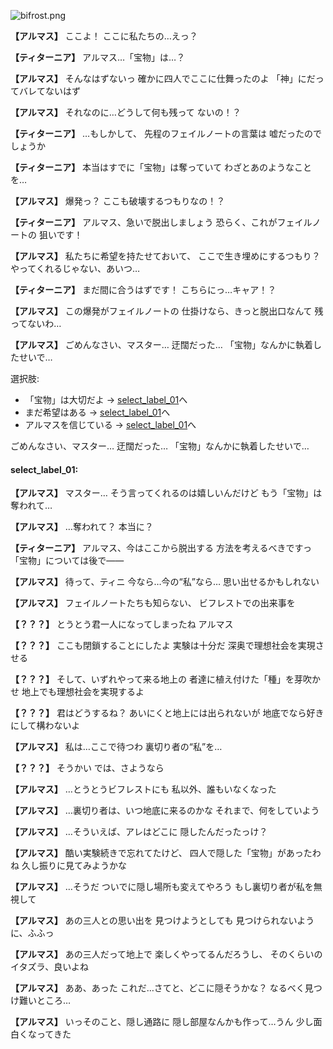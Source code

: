 
![bifrost.png](../images/backgrounds/bifrost.png)

**【アルマス】**
ここよ！
ここに私たちの…えっ？

**【ティターニア】**
アルマス…「宝物」は…？

**【アルマス】**
そんなはずないっ
確かに四人でここに仕舞ったのよ
「神」にだってバレてないはず

**【アルマス】**
それなのに…どうして何も残って
ないの！？

**【ティターニア】**
…もしかして、
先程のフェイルノートの言葉は
嘘だったのでしょうか

**【ティターニア】**
本当はすでに「宝物」は奪っていて
わざとあのようなことを…

**【アルマス】**
爆発っ？
ここも破壊するつもりなの！？

**【ティターニア】**
アルマス、急いで脱出しましょう
恐らく、これがフェイルノートの
狙いです！

**【アルマス】**
私たちに希望を持たせておいて、
ここで生き埋めにするつもり？
やってくれるじゃない、あいつ…

**【ティターニア】**
まだ間に合うはずです！
こちらにっ…キャア！？

**【アルマス】**
この爆発がフェイルノートの
仕掛けなら、きっと脱出口なんて
残ってないわ…

**【アルマス】**
ごめんなさい、マスター…
迂闊だった…
「宝物」なんかに執着したせいで…

選択肢:
- 「宝物」は大切だよ → [select_label_01](#select_label_01)へ
- まだ希望はある → [select_label_01](#select_label_01)へ
- アルマスを信じている → [select_label_01](#select_label_01)へ

ごめんなさい、マスター…
迂闊だった…
「宝物」なんかに執着したせいで…

#### select_label_01:

**【アルマス】**
マスター…
そう言ってくれるのは嬉しいんだけど
もう「宝物」は奪われて…

**【アルマス】**
…奪われて？
本当に？

**【ティターニア】**
アルマス、今はここから脱出する
方法を考えるべきですっ
「宝物」については後で――

**【アルマス】**
待って、ティニ
今なら…今の“私”なら…
思い出せるかもしれない

**【アルマス】**
フェイルノートたちも知らない、
ビフレストでの出来事を

**【？？？】**
とうとう君一人になってしまったね
アルマス

**【？？？】**
ここも閉鎖することにしたよ
実験は十分だ
深奥で理想社会を実現させる

**【？？？】**
そして、いずれやって来る地上の
者達に植え付けた「種」を芽吹かせ
地上でも理想社会を実現するよ

**【？？？】**
君はどうするね？
あいにくと地上には出られないが
地底でなら好きにして構わないよ

**【アルマス】**
私は…ここで待つわ
裏切り者の“私”を…

**【？？？】**
そうかい
では、さようなら

**【アルマス】**
…とうとうビフレストにも
私以外、誰もいなくなった

**【アルマス】**
…裏切り者は、いつ地底に来るのかな
それまで、何をしていよう

**【アルマス】**
…そういえば、アレはどこに
隠したんだったっけ？

**【アルマス】**
酷い実験続きで忘れてたけど、
四人で隠した「宝物」があったわね
久し振りに見てみようかな

**【アルマス】**
…そうだ
ついでに隠し場所も変えてやろう
もし裏切り者が私を無視して

**【アルマス】**
あの三人との思い出を
見つけようとしても
見つけられないように、ふふっ

**【アルマス】**
あの三人だって地上で
楽しくやってるんだろうし、
そのくらいのイタズラ、良いよね

**【アルマス】**
ああ、あった
これだ…さてと、どこに隠そうかな？
なるべく見つけ難いところ…

**【アルマス】**
いっそのこと、隠し通路に
隠し部屋なんかも作って…うん
少し面白くなってきた